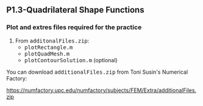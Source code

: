 ## P1.3-Quadrilateral Shape Functions
### Plot and extres files required for the practice
1. From <tt>additonalFiles.zip</tt>: 
   * <tt>plotRectangle.m</tt>
   * <tt>plotQuadMesh.m</tt>
   * <tt>plotContourSolution.m</tt> (optional)

You can download <tt>additionalFiles.zip</tt> from Toni Susin's Numerical Factory:

https://numfactory.upc.edu/numfactory/subjects/FEM/Extra/additionalFiles.zip
